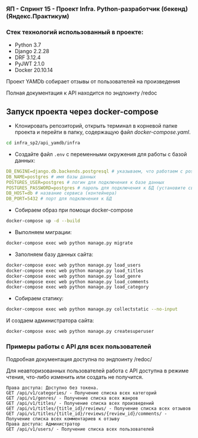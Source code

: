 ### ЯП - Спринт 15 - Проект Infra. Python-разработчик (бекенд) (Яндекс.Практикум)

### Стек технологий использованный в проекте:
- Python 3.7
- Django 2.2.28
- DRF 3.12.4
- PyJWT 2.1.0
- Docker 20.10.14

Проект YAMDb собирает отзывы от пользователей на произведения

Полная документация к API находится по эндпоинту /redoc

## Запуск проекта через docker-compose
- Клонировать репозиторий, открыть терминал в корневой папке проекта и перейти в папку, содержащую файл *docker-compose.yaml*.

```bash
cd infra_sp2/api_yamdb/infra
```

- Создайте файл `.env` с переменными окружения для работы с базой данных:
```YAML
DB_ENGINE=django.db.backends.postgresql # указываем, что работаем с postgresql
DB_NAME=postgres # имя базы данных
POSTGRES_USER=postgres # логин для подключения к базе данных
POSTGRES_PASSWORD=postgres # пароль для подключения к БД (установите свой)
DB_HOST=db # название сервиса (контейнера)
DB_PORT=5432 # порт для подключения к БД 
```



- Собираем образ при помощи docker-compose
```bash
docker-compose up -d --build
```

- Выполняем миграции:
```bash
docker-compose exec web python manage.py migrate
```

- Заполняем базу данных сайта:

```bash
docker-compose exec web python manage.py load_users 
docker-compose exec web python manage.py load_titles
docker-compose exec web python manage.py load_genre 
docker-compose exec web python manage.py load_comments
docker-compose exec web python manage.py load_category
```

- Собираем статику:

```bash
docker-compose exec web python manage.py collectstatic --no-input
```

И создаем администратора сайта:

```bash
docker-compose exec web python manage.py createsuperuser
```

### Примеры работы с API для всех пользователей

Подробная документация доступна по эндпоинту /redoc/


Для неавторизованных пользователей работа с API доступна в режиме чтения, что-либо изменить или создать не получится. 

```
Права доступа: Доступно без токена.
GET /api/v1/categories/ - Получение списка всех категорий
GET /api/v1/genres/ - Получение списка всех жанров
GET /api/v1/titles/ - Получение списка всех произведений
GET /api/v1/titles/{title_id}/reviews/ - Получение списка всех отзывов
GET /api/v1/titles/{title_id}/reviews/{review_id}/comments/ - Получение списка всех комментариев к отзыву
Права доступа: Администратор
GET /api/v1/users/ - Получение списка всех пользователей
